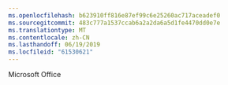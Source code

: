 ```yaml
---
ms.openlocfilehash: b623910ff816e87ef99c6e25260ac717aceadef0
ms.sourcegitcommit: 483c777a1537ccab6a2a2da6a5d1fe4470dd0e7e
ms.translationtype: MT
ms.contentlocale: zh-CN
ms.lasthandoff: 06/19/2019
ms.locfileid: "61530621"
---
```

Microsoft Office